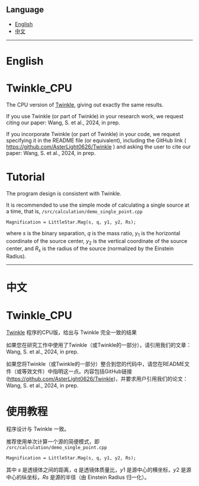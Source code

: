 
## Language
- [English](#english)
- [中文](#中文)
---
# English

# Twinkle_CPU
The CPU version of [Twinkle](https://github.com/AsterLight0626/Twinkle), giving out exactly the same results.

If you use Twinkle (or part of Twinkle) in your research work, we request citing our paper: Wang, S. et al., 2024, in prep.

If you incorporate Twinkle (or part of Twinkle) in your code, we request specifying it in the README file (or equivalent), including the GitHub link ( https://github.com/AsterLight0626/Twinkle ) and asking the user to cite our paper: Wang, S. et al., 2024, in prep.

# Tutorial

The program design is consistent with Twinkle.

It is recommended to use the simple mode of calculating a single source at a time, that is, `/src/calculation/demo_single_point.cpp`

```
Magnification = LittleStar.Mag(s, q, y1, y2, Rs);
```
where $s$ is the binary separation, $q$ is the mass ratio, $y_1$ is the horizontal coordinate of the source center, $y_2$ is the vertical coordinate of the source center, and $R_s$ is the radius of the source (normalized by the Einstein Radius).

---
# 中文

# Twinkle_CPU
[Twinkle](https://github.com/AsterLight0626/Twinkle) 程序的CPU版，给出与 Twinkle 完全一致的结果

如果您在研究工作中使用了Twinkle（或Twinkle的一部分），请引用我们的文章：Wang, S. et al., 2024, in prep.

如果您将Twinkle（或Twinkle的一部分）整合到您的代码中，请您在README文件（或等效文件）中指明这一点。内容包括GitHub链接 (https://github.com/AsterLight0626/Twinkle)，并要求用户引用我们的论文：Wang, S. et al., 2024, in prep.


# 使用教程 

程序设计与 Twinkle 一致。

推荐使用单次计算一个源的简便模式，即 `/src/calculation/demo_single_point.cpp`

```
Magnification = LittleStar.Mag(s, q, y1, y2, Rs);
```
其中 $s$ 是透镜体之间的距离，$q$ 是透镜体质量比，$y1$ 是源中心的横坐标，$y2$ 是源中心的纵坐标，$Rs$ 是源的半径（由 Einstein Radius 归一化）。

